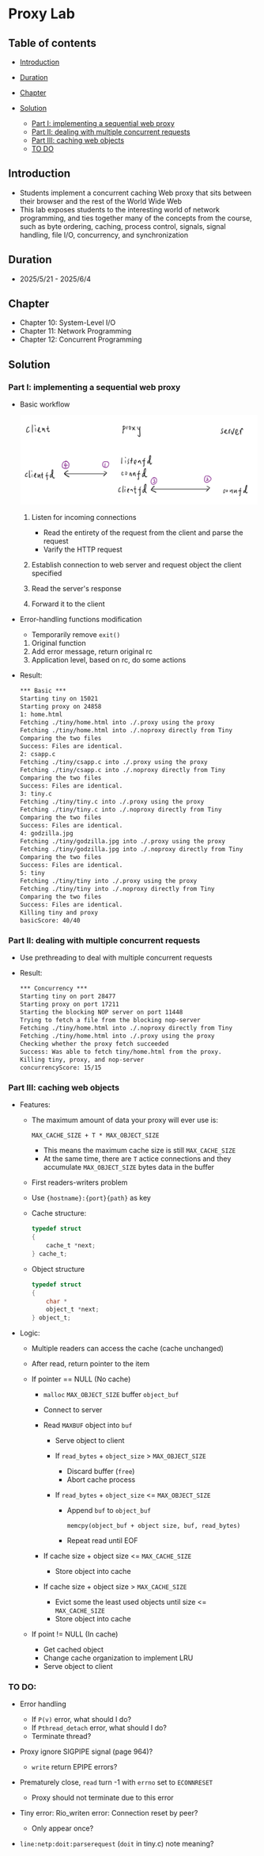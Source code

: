 # Proxy Lab

## Table of contents
- [Introduction](#introduction)

- [Duration](#duration)

- [Chapter](#chapter)

- [Solution](#solution)
    - [Part I: implementing a sequential web proxy](#part-i-implementing-a-sequential-web-proxy)
    - [Part II: dealing with multiple concurrent requests](#part-ii-dealing-with-multiple-concurrent-requests)
    - [Part III: caching web objects](#part-iii-caching-web-objects)
    - [TO DO](#to-do)

## Introduction
- Students implement a concurrent caching Web proxy that sits between their browser and the rest of the World Wide Web
- This lab exposes students to the interesting world of network programming, and ties together many of the concepts from the course, such as byte ordering, caching, process control, signals, signal handling, file I/O, concurrency, and synchronization

## Duration
- 2025/5/21 - 2025/6/4

## Chapter
- Chapter 10: System-Level I/O
- Chapter 11: Network Programming
- Chapter 12: Concurrent Programming

## Solution
### Part I: implementing a sequential web proxy
- Basic workflow

    ![](./images/basic_workflow.png)
    1. Listen for incoming connections
        - Read the entirety of the request from the client and parse the request
        - Varify the HTTP request

    2. Establish connection to web server and request object the client specified
    3. Read the server's response
    4. Forward it to the client

- Error-handling functions modification
    - Temporarily remove `exit()`
    1. Original function
    1. Add error message, return original rc
    1. Application level, based on rc, do some actions

- Result:

    ```
    *** Basic ***
    Starting tiny on 15021
    Starting proxy on 24858
    1: home.html
    Fetching ./tiny/home.html into ./.proxy using the proxy
    Fetching ./tiny/home.html into ./.noproxy directly from Tiny
    Comparing the two files
    Success: Files are identical.
    2: csapp.c
    Fetching ./tiny/csapp.c into ./.proxy using the proxy
    Fetching ./tiny/csapp.c into ./.noproxy directly from Tiny
    Comparing the two files
    Success: Files are identical.
    3: tiny.c
    Fetching ./tiny/tiny.c into ./.proxy using the proxy
    Fetching ./tiny/tiny.c into ./.noproxy directly from Tiny
    Comparing the two files
    Success: Files are identical.
    4: godzilla.jpg
    Fetching ./tiny/godzilla.jpg into ./.proxy using the proxy
    Fetching ./tiny/godzilla.jpg into ./.noproxy directly from Tiny
    Comparing the two files
    Success: Files are identical.
    5: tiny
    Fetching ./tiny/tiny into ./.proxy using the proxy
    Fetching ./tiny/tiny into ./.noproxy directly from Tiny
    Comparing the two files
    Success: Files are identical.
    Killing tiny and proxy
    basicScore: 40/40
    ```

### Part II: dealing with multiple concurrent requests
- Use prethreading to deal with multiple concurrent requests

- Result:

    ```
    *** Concurrency ***
    Starting tiny on port 28477
    Starting proxy on port 17211
    Starting the blocking NOP server on port 11448
    Trying to fetch a file from the blocking nop-server
    Fetching ./tiny/home.html into ./.noproxy directly from Tiny
    Fetching ./tiny/home.html into ./.proxy using the proxy
    Checking whether the proxy fetch succeeded
    Success: Was able to fetch tiny/home.html from the proxy.
    Killing tiny, proxy, and nop-server
    concurrencyScore: 15/15
    ```

### Part III: caching web objects

- Features:
    - The maximum amount of data your proxy will ever use is:

        ```
        MAX_CACHE_SIZE + T * MAX_OBJECT_SIZE
        ```
        - This means the maximum cache size is still `MAX_CACHE_SIZE`
        - At the same time, there are `T` actice connections and they accumulate `MAX_OBJECT_SIZE` bytes data in the buffer

    - First readers-writers problem
    - Use `{hostname}:{port}{path}` as key
    - Cache structure:

        ```c
        typedef struct
        {
            cache_t *next;
        } cache_t;
        ```

    - Object structure

        ```c
        typedef struct
        {
            char *
            object_t *next;
        } object_t;
        ```

- Logic:
    - Multiple readers can access the cache (cache unchanged)
    - After read, return pointer to the item

    - If pointer == NULL (No cache)
        - `malloc` `MAX_OBJECT_SIZE` buffer `object_buf`
        - Connect to server

        - Read `MAXBUF` object into `buf`
            - Serve object to client

            - If `read_bytes` + `object_size` > `MAX_OBJECT_SIZE`
                - Discard buffer (`free`)
                - Abort cache process

            - If `read_bytes` + `object_size` <= `MAX_OBJECT_SIZE`
                - Append `buf` to `object_buf`

                    ```
                    memcpy(object_buf + object size, buf, read_bytes)
                    ```
                
                - Repeat read until EOF

        - If cache size + object size <= `MAX_CACHE_SIZE`
            - Store object into cache
        
        - If cache size + object size > `MAX_CACHE_SIZE`
            - Evict some the least used objects until size <= `MAX_CACHE_SIZE`
            - Store object into cache
    
    - If point != NULL (In cache)
        - Get cached object
        - Change cache organization to implement LRU
        - Serve object to client

### TO DO:
- Error handling
    - If `P(v)` error, what should I do?
    - If `Pthread_detach` error, what should I do?
    - Terminate thread?

- Proxy ignore SIGPIPE signal (page 964)?
    - `write` return EPIPE errors?

- Prematurely close, `read` turn -1 with `errno` set to `ECONNRESET`
    - Proxy should not terminate due to this error

- Tiny error: Rio_writen error: Connection reset by peer?
    - Only appear once?

- `line:netp:doit:parserequest` (`doit` in tiny.c) note meaning?